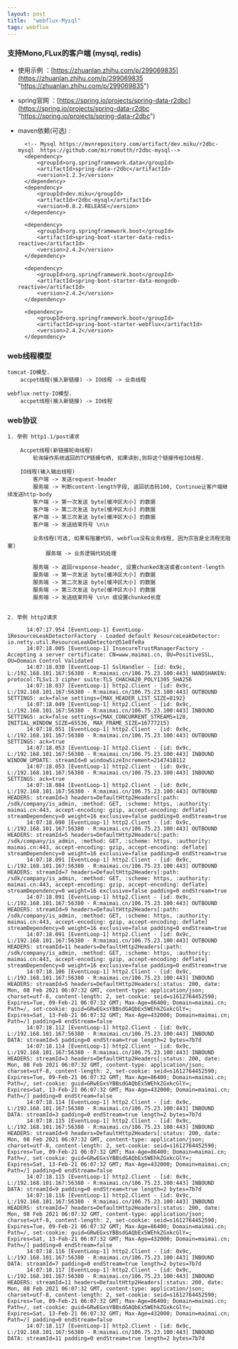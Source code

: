 ```yaml
---
layout: post
title:  "webflux-Mysql"
tags: webflux
---
```


### 支持Mono,FLux的客户端 (mysql, redis)

- 使用示例 ：[https://zhuanlan.zhihu.com/p/299069835](https://zhuanlan.zhihu.com/p/299069835 "https://zhuanlan.zhihu.com/p/299069835")

- spring官网 ：[https://spring.io/projects/spring-data-r2dbc](https://spring.io/projects/spring-data-r2dbc "https://spring.io/projects/spring-data-r2dbc")

- maven依赖(可选) :


    
        <!-- Mysql https://mvnrepository.com/artifact/dev.miku/r2dbc-mysql  https://github.com/mirromutth/r2dbc-mysql-->
        <dependency>
            <groupId>org.springframework.data</groupId>
            <artifactId>spring-data-r2dbc</artifactId>
            <version>1.2.3</version>
        </dependency>
        <dependency>
            <groupId>dev.miku</groupId>
            <artifactId>r2dbc-mysql</artifactId>
            <version>0.8.2.RELEASE</version>
        </dependency>
        
        <dependency>
            <groupId>org.springframework.boot</groupId>
            <artifactId>spring-boot-starter-data-redis-reactive</artifactId>
            <version>2.4.2</version>
        </dependency>
        
        <dependency>
            <groupId>org.springframework.boot</groupId>
            <artifactId>spring-boot-starter-data-mongodb-reactive</artifactId>
            <version>2.4.2</version>
        </dependency>
    
        <dependency>
            <groupId>org.springframework.boot</groupId>
            <artifactId>spring-boot-starter-webflux</artifactId>
            <version>2.4.2</version>
        </dependency>
    
                
### web线程模型

    tomcat-IO模型. 
        accpet线程(接入新链接) -> IO线程 -> 业务线程 

    webflux-netty-IO模型. 
        accpet线程(接入新链接) -> IO线程
        
        
### web协议

    1. 举例 http1.1/post请求
        
        Accpet线程(新链接轮询线程) 
            轮询操作系统返回的TCP链接句柄, 如果读到,则将这个链接传给IO线程.
            
        IO线程(输入输出线程)
            客户端 -> 发送request-header
            服务端 -> 判断content-length字段, 返回状态码100, Continue让客户端继续发送http-body
            客户端 -> 第一次发送 byte[缓冲区大小] 的数据
            客户端 -> 第二次发送 byte[缓冲区大小] 的数据
            客户端 -> 第三次发送 byte[缓冲区大小] 的数据
            客户端 -> 发送结束符号 \n\n
            
            业务线程(可选, 如果有阻塞代码, webflux没有业务线程, 因为宗旨是全流程无阻塞)
                服务端 -> 业务逻辑代码处理
            
            服务端 -> 返回response-header, 设置chunked发送或者content-length
            服务端 -> 第一次发送 byte[缓冲区大小] 的数据
            服务端 -> 第二次发送 byte[缓冲区大小] 的数据
            服务端 -> 第三次发送 byte[缓冲区大小] 的数据
            服务端 -> 发送结束符号 \n\n 或设置chunked长度
        
        
    2. 举例 http2请求

          14:07:17.954 [EventLoop-1] EventLoop-1ResourceLeakDetectorFactory - Loaded default ResourceLeakDetector: io.netty.util.ResourceLeakDetector@51e8fe8a
          14:07:18.005 [EventLoop-1] InsecureTrustManagerFactory - Accepting a server certificate: CN=www.maimai.cn, OU=PositiveSSL, OU=Domain Control Validated
          14:07:18.030 [EventLoop-1] SslHandler - [id: 0x9c, L:/192.168.101.167:56380 - R:maimai.cn/106.75.23.100:443] HANDSHAKEN: protocol:TLSv1.3 cipher suite:TLS_CHACHA20_POLY1305_SHA256
          14:07:18.037 [EventLoop-1] http2.Client - [id: 0x9c, L:/192.168.101.167:56380 - R:maimai.cn/106.75.23.100:443] OUTBOUND SETTINGS: ack=false settings={MAX_HEADER_LIST_SIZE=8192}
          14:07:18.049 [EventLoop-1] http2.Client - [id: 0x9c, L:/192.168.101.167:56380 - R:maimai.cn/106.75.23.100:443] INBOUND SETTINGS: ack=false settings={MAX_CONCURRENT_STREAMS=128, INITIAL_WINDOW_SIZE=65536, MAX_FRAME_SIZE=16777215}
          14:07:18.051 [EventLoop-1] http2.Client - [id: 0x9c, L:/192.168.101.167:56380 - R:maimai.cn/106.75.23.100:443] OUTBOUND SETTINGS: ack=true
          14:07:18.053 [EventLoop-1] http2.Client - [id: 0x9c, L:/192.168.101.167:56380 - R:maimai.cn/106.75.23.100:443] INBOUND WINDOW_UPDATE: streamId=0 windowSizeIncrement=2147418112
          14:07:18.053 [EventLoop-1] http2.Client - [id: 0x9c, L:/192.168.101.167:56380 - R:maimai.cn/106.75.23.100:443] INBOUND SETTINGS: ack=true
          14:07:18.084 [EventLoop-1] http2.Client - [id: 0x9c, L:/192.168.101.167:56380 - R:maimai.cn/106.75.23.100:443] OUTBOUND HEADERS: streamId=3 headers=DefaultHttp2Headers[:path: /sdk/company/is_admin, :method: GET, :scheme: https, :authority: maimai.cn:443, accept-encoding: gzip, accept-encoding: deflate] streamDependency=0 weight=16 exclusive=false padding=0 endStream=true
          14:07:18.090 [EventLoop-1] http2.Client - [id: 0x9c, L:/192.168.101.167:56380 - R:maimai.cn/106.75.23.100:443] OUTBOUND HEADERS: streamId=5 headers=DefaultHttp2Headers[:path: /sdk/company/is_admin, :method: GET, :scheme: https, :authority: maimai.cn:443, accept-encoding: gzip, accept-encoding: deflate] streamDependency=0 weight=16 exclusive=false padding=0 endStream=true
          14:07:18.091 [EventLoop-1] http2.Client - [id: 0x9c, L:/192.168.101.167:56380 - R:maimai.cn/106.75.23.100:443] OUTBOUND HEADERS: streamId=7 headers=DefaultHttp2Headers[:path: /sdk/company/is_admin, :method: GET, :scheme: https, :authority: maimai.cn:443, accept-encoding: gzip, accept-encoding: deflate] streamDependency=0 weight=16 exclusive=false padding=0 endStream=true
          14:07:18.091 [EventLoop-1] http2.Client - [id: 0x9c, L:/192.168.101.167:56380 - R:maimai.cn/106.75.23.100:443] OUTBOUND HEADERS: streamId=9 headers=DefaultHttp2Headers[:path: /sdk/company/is_admin, :method: GET, :scheme: https, :authority: maimai.cn:443, accept-encoding: gzip, accept-encoding: deflate] streamDependency=0 weight=16 exclusive=false padding=0 endStream=true
          14:07:18.091 [EventLoop-1] http2.Client - [id: 0x9c, L:/192.168.101.167:56380 - R:maimai.cn/106.75.23.100:443] OUTBOUND HEADERS: streamId=11 headers=DefaultHttp2Headers[:path: /sdk/company/is_admin, :method: GET, :scheme: https, :authority: maimai.cn:443, accept-encoding: gzip, accept-encoding: deflate] streamDependency=0 weight=16 exclusive=false padding=0 endStream=true
          14:07:18.106 [EventLoop-1] http2.Client - [id: 0x9c, L:/192.168.101.167:56380 - R:maimai.cn/106.75.23.100:443] INBOUND HEADERS: streamId=5 headers=DefaultHttp2Headers[:status: 200, date: Mon, 08 Feb 2021 06:07:32 GMT, content-type: application/json; charset=utf-8, content-length: 2, set-cookie: seid=s1612764452590; Expires=Tue, 09-Feb-21 06:07:32 GMT; Max-Age=86400; Domain=maimai.cn; Path=/, set-cookie: guid=GRwEGxsYBBsdGAQbEx5WEhkZGxkcGlY=; Expires=Sat, 13-Feb-21 06:07:32 GMT; Max-Age=432000; Domain=maimai.cn; Path=/] padding=0 endStream=false
          14:07:18.112 [EventLoop-1] http2.Client - [id: 0x9c, L:/192.168.101.167:56380 - R:maimai.cn/106.75.23.100:443] INBOUND DATA: streamId=5 padding=0 endStream=true length=2 bytes=7b7d
          14:07:18.114 [EventLoop-1] http2.Client - [id: 0x9c, L:/192.168.101.167:56380 - R:maimai.cn/106.75.23.100:443] INBOUND HEADERS: streamId=3 headers=DefaultHttp2Headers[:status: 200, date: Mon, 08 Feb 2021 06:07:32 GMT, content-type: application/json; charset=utf-8, content-length: 2, set-cookie: seid=s1612764452590; Expires=Tue, 09-Feb-21 06:07:32 GMT; Max-Age=86400; Domain=maimai.cn; Path=/, set-cookie: guid=GRwEGxsYBBsdGAQbEx5WEhkZGxkcGlY=; Expires=Sat, 13-Feb-21 06:07:32 GMT; Max-Age=432000; Domain=maimai.cn; Path=/] padding=0 endStream=false
          14:07:18.114 [EventLoop-1] http2.Client - [id: 0x9c, L:/192.168.101.167:56380 - R:maimai.cn/106.75.23.100:443] INBOUND DATA: streamId=3 padding=0 endStream=true length=2 bytes=7b7d
          14:07:18.115 [EventLoop-1] http2.Client - [id: 0x9c, L:/192.168.101.167:56380 - R:maimai.cn/106.75.23.100:443] INBOUND HEADERS: streamId=9 headers=DefaultHttp2Headers[:status: 200, date: Mon, 08 Feb 2021 06:07:32 GMT, content-type: application/json; charset=utf-8, content-length: 2, set-cookie: seid=s1612764452590; Expires=Tue, 09-Feb-21 06:07:32 GMT; Max-Age=86400; Domain=maimai.cn; Path=/, set-cookie: guid=GRwEGxsYBBsdGAQbEx5WEhkZGxkcGlY=; Expires=Sat, 13-Feb-21 06:07:32 GMT; Max-Age=432000; Domain=maimai.cn; Path=/] padding=0 endStream=false
          14:07:18.115 [EventLoop-1] http2.Client - [id: 0x9c, L:/192.168.101.167:56380 - R:maimai.cn/106.75.23.100:443] INBOUND DATA: streamId=9 padding=0 endStream=true length=2 bytes=7b7d
          14:07:18.116 [EventLoop-1] http2.Client - [id: 0x9c, L:/192.168.101.167:56380 - R:maimai.cn/106.75.23.100:443] INBOUND HEADERS: streamId=7 headers=DefaultHttp2Headers[:status: 200, date: Mon, 08 Feb 2021 06:07:32 GMT, content-type: application/json; charset=utf-8, content-length: 2, set-cookie: seid=s1612764452590; Expires=Tue, 09-Feb-21 06:07:32 GMT; Max-Age=86400; Domain=maimai.cn; Path=/, set-cookie: guid=GRwEGxsYBBsdGAQbEx5WEhkZGxkcGlY=; Expires=Sat, 13-Feb-21 06:07:32 GMT; Max-Age=432000; Domain=maimai.cn; Path=/] padding=0 endStream=false
          14:07:18.116 [EventLoop-1] http2.Client - [id: 0x9c, L:/192.168.101.167:56380 - R:maimai.cn/106.75.23.100:443] INBOUND DATA: streamId=7 padding=0 endStream=true length=2 bytes=7b7d
          14:07:18.117 [EventLoop-1] http2.Client - [id: 0x9c, L:/192.168.101.167:56380 - R:maimai.cn/106.75.23.100:443] INBOUND HEADERS: streamId=11 headers=DefaultHttp2Headers[:status: 200, date: Mon, 08 Feb 2021 06:07:32 GMT, content-type: application/json; charset=utf-8, content-length: 2, set-cookie: seid=s1612764452590; Expires=Tue, 09-Feb-21 06:07:32 GMT; Max-Age=86400; Domain=maimai.cn; Path=/, set-cookie: guid=GRwEGxsYBBsdGAQbEx5WEhkZGxkcGlY=; Expires=Sat, 13-Feb-21 06:07:32 GMT; Max-Age=432000; Domain=maimai.cn; Path=/] padding=0 endStream=false
          14:07:18.117 [EventLoop-1] http2.Client - [id: 0x9c, L:/192.168.101.167:56380 - R:maimai.cn/106.75.23.100:443] INBOUND DATA: streamId=11 padding=0 endStream=true length=2 bytes=7b7d
